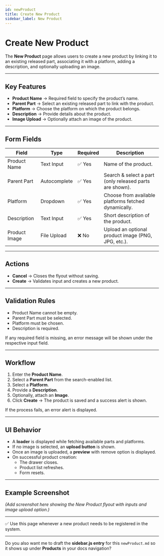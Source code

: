```yaml
---
id: newProduct
title: Create New Product
sidebar_label: New Product
---
```


# Create New Product

The **New Product** page allows users to create a new product by linking it to an existing released part, associating it with a platform, adding a description, and optionally uploading an image.

---

## Key Features

- **Product Name** → Required field to specify the product’s name.
- **Parent Part** → Select an existing released part to link with the product.
- **Platform** → Choose the platform on which the product belongs.
- **Description** → Provide details about the product.
- **Image Upload** → Optionally attach an image of the product.

---

## Form Fields

| Field         | Type         | Required | Description                                             |
| ------------- | ------------ | -------- | ------------------------------------------------------- |
| Product Name  | Text Input   | ✅ Yes   | Name of the product.                                    |
| Parent Part   | Autocomplete | ✅ Yes   | Search & select a part (only released parts are shown). |
| Platform      | Dropdown     | ✅ Yes   | Choose from available platforms fetched dynamically.    |
| Description   | Text Input   | ✅ Yes   | Short description of the product.                       |
| Product Image | File Upload  | ❌ No    | Upload an optional product image (PNG, JPG, etc.).      |

---

## Actions

- **Cancel** → Closes the flyout without saving.
- **Create** → Validates input and creates a new product.

---

## Validation Rules

- Product Name cannot be empty.
- Parent Part must be selected.
- Platform must be chosen.
- Description is required.

If any required field is missing, an error message will be shown under the respective input field.

---

## Workflow

1. Enter the **Product Name**.
2. Select a **Parent Part** from the search-enabled list.
3. Select a **Platform**.
4. Provide a **Description**.
5. Optionally, attach an **Image**.
6. Click **Create** → The product is saved and a success alert is shown.

If the process fails, an error alert is displayed.

---

## UI Behavior

- A **loader** is displayed while fetching available parts and platforms.
- If no image is selected, an **upload button** is shown.
- Once an image is uploaded, a **preview** with remove option is displayed.
- On successful product creation:
  - The drawer closes.
  - Product list refreshes.
  - Form resets.

---

## Example Screenshot

_(Add screenshot here showing the New Product flyout with inputs and image upload option.)_

---

✅ Use this page whenever a new product needs to be registered in the system.

---

Do you also want me to draft the **sidebar.js entry** for this `newProduct.md` so it shows up under **Products** in your docs navigation?
